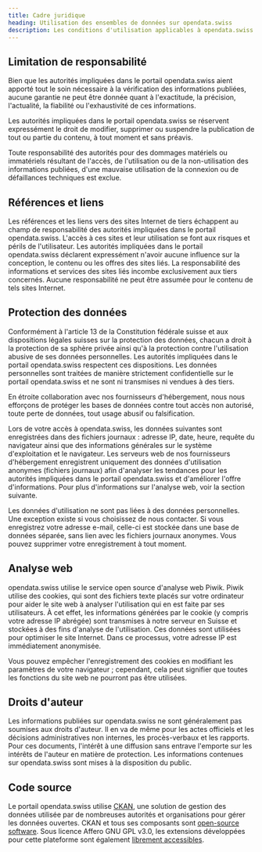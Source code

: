 ```yaml
---
title: Cadre juridique
heading: Utilisation des ensembles de données sur opendata.swiss
description: Les conditions d'utilisation applicables à opendata.swiss sont expliquées [ici](/terms-of-use).
---
```


## Limitation de responsabilité

Bien que les autorités impliquées dans le portail opendata.swiss aient apporté tout le soin nécessaire à la vérification des informations publiées, aucune garantie ne peut être donnée quant à l'exactitude, la précision, l'actualité, la fiabilité ou l'exhaustivité de ces informations.

Les autorités impliquées dans le portail opendata.swiss se réservent expressément le droit de modifier, supprimer ou suspendre la publication de tout ou partie du contenu, à tout moment et sans préavis.

Toute responsabilité des autorités pour des dommages matériels ou immatériels résultant de l'accès, de l'utilisation ou de la non-utilisation des informations publiées, d'une mauvaise utilisation de la connexion ou de défaillances techniques est exclue.

## Références et liens

Les références et les liens vers des sites Internet de tiers échappent au champ de responsabilité des autorités impliquées dans le portail opendata.swiss. L'accès à ces sites et leur utilisation se font aux risques et périls de l'utilisateur. Les autorités impliquées dans le portail opendata.swiss déclarent expressément n'avoir aucune influence sur la conception, le contenu ou les offres des sites liés. La responsabilité des informations et services des sites liés incombe exclusivement aux tiers concernés. Aucune responsabilité ne peut être assumée pour le contenu de tels sites Internet.

## Protection des données

Conformément à l'article 13 de la Constitution fédérale suisse et aux dispositions légales suisses sur la protection des données, chacun a droit à la protection de sa sphère privée ainsi qu'à la protection contre l'utilisation abusive de ses données personnelles. Les autorités impliquées dans le portail opendata.swiss respectent ces dispositions. Les données personnelles sont traitées de manière strictement confidentielle sur le portail opendata.swiss et ne sont ni transmises ni vendues à des tiers.

En étroite collaboration avec nos fournisseurs d'hébergement, nous nous efforçons de protéger les bases de données contre tout accès non autorisé, toute perte de données, tout usage abusif ou falsification.

Lors de votre accès à opendata.swiss, les données suivantes sont enregistrées dans des fichiers journaux : adresse IP, date, heure, requête du navigateur ainsi que des informations générales sur le système d'exploitation et le navigateur. Les serveurs web de nos fournisseurs d'hébergement enregistrent uniquement des données d'utilisation anonymes (fichiers journaux) afin d'analyser les tendances pour les autorités impliquées dans le portail opendata.swiss et d'améliorer l'offre d'informations. Pour plus d'informations sur l'analyse web, voir la section suivante.

Les données d'utilisation ne sont pas liées à des données personnelles. Une exception existe si vous choisissez de nous contacter. Si vous enregistrez votre adresse e-mail, celle-ci est stockée dans une base de données séparée, sans lien avec les fichiers journaux anonymes. Vous pouvez supprimer votre enregistrement à tout moment.

## Analyse web

opendata.swiss utilise le service open source d'analyse web Piwik. Piwik utilise des cookies, qui sont des fichiers texte placés sur votre ordinateur pour aider le site web à analyser l'utilisation qui en est faite par ses utilisateurs. À cet effet, les informations générées par le cookie (y compris votre adresse IP abrégée) sont transmises à notre serveur en Suisse et stockées à des fins d'analyse de l'utilisation. Ces données sont utilisées pour optimiser le site Internet. Dans ce processus, votre adresse IP est immédiatement anonymisée.

Vous pouvez empêcher l'enregistrement des cookies en modifiant les paramètres de votre navigateur ; cependant, cela peut signifier que toutes les fonctions du site web ne pourront pas être utilisées.

## Droits d'auteur

Les informations publiées sur opendata.swiss ne sont généralement pas soumises aux droits d'auteur. Il en va de même pour les actes officiels et les décisions administratives non internes, les procès-verbaux et les rapports. Pour ces documents, l'intérêt à une diffusion sans entrave l'emporte sur les intérêts de l'auteur en matière de protection. Les informations contenues sur opendata.swiss sont mises à la disposition du public.

## Code source

Le portail opendata.swiss utilise [CKAN](http://ckan.org/), une solution de gestion des données utilisée par de nombreuses autorités et organisations pour gérer les données ouvertes. CKAN et tous ses composants sont [open-source software](https://github.com/okfn/ckan). Sous licence Affero GNU GPL v3.0, les extensions développées pour cette plateforme sont également [librement accessibles](https://github.com/opendata-swiss).
